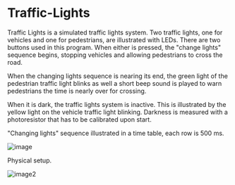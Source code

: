 # Traffic-Lights

Traffic Lights is a simulated traffic lights system.
Two traffic lights, one for vehicles and one for
pedestrians, are illustrated with LEDs. There are two
buttons used in this program. When either is pressed,
the "change lights" sequence begins, stopping vehicles
and allowing pedestrians to cross the road.
   
When the changing lights sequence is nearing its end,
the green light of the pedestrian traffic light blinks
as well a short beep sound is played to warn pedestrians
the time is nearly over for crossing.
   
When it is dark, the traffic lights system is inactive.
This is illustrated by the yellow light on the vehicle
traffic light blinking. Darkness is measured with a
photoresistor that has to be calibrated upon start.

"Changing lights" sequence illustrated in a time table, each row is 500 ms.

![image](https://i.imgur.com/GBuYKVP.png)


Physical setup.

![image2](https://i.imgur.com/JIcMhUl.png)

